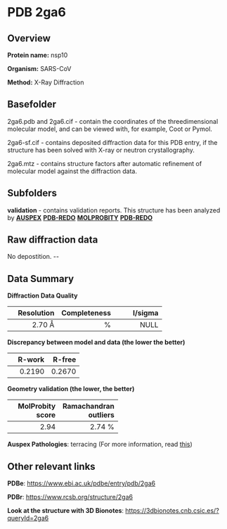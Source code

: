 # PDB 2ga6

## Overview

**Protein name:** nsp10

**Organism:** SARS-CoV

**Method:** X-Ray Diffraction

## Basefolder

2ga6.pdb and 2ga6.cif - contain the coordinates of the threedimensional molecular model, and can be viewed with, for example, Coot or Pymol.

2ga6-sf.cif - contains deposited diffraction data for this PDB entry, if the structure has been solved with X-ray or neutron crystallography.

2ga6.mtz - contains structure factors after automatic refinement of molecular model against the diffraction data.

## Subfolders





**validation** - contains validation reports. This structure has been analyzed by [**AUSPEX**](https://github.com/thorn-lab/coronavirus_structural_task_force/tree/master/pdb/nsp10/SARS-CoV/2ga6/validation/auspex) [**PDB-REDO**](https://github.com/thorn-lab/coronavirus_structural_task_force/tree/master/pdb/nsp10/SARS-CoV/2ga6/validation/pdb-redo) [**MOLPROBITY**](https://github.com/thorn-lab/coronavirus_structural_task_force/tree/master/pdb/nsp10/SARS-CoV/2ga6/validation/molprobity) [**PDB-REDO**](https://github.com/thorn-lab/coronavirus_structural_task_force/blob/master/pdb/nsp10/SARS-CoV/2ga6/validation/Xtriage_output.log) 

## Raw diffraction data

No depostition. --<br> 

## Data Summary
**Diffraction Data Quality**

|   | Resolution | Completeness| I/sigma |
|---|-------------:|----------------:|--------------:|
|   |2.70 Å|      %|<img width=50/>NULL |

**Discrepancy between model and data (the lower the better)**

|   | **R-work**| **R-free**   
|---|-------------:|----------------:|           
||  0.2190|  0.2670|

**Geometry validation (the lower, the better)**

|   |**MolProbity<br>score**| **Ramachandran<br>outliers** 
|---|-------------:|----------------:|
||  2.94|  2.74 %|

**Auspex Pathologies**: terracing (For more information, read [this](https://github.com/thorn-lab/coronavirus_structural_task_force/blob/master/pdb/nsp10/SARS-CoV/2ga6/validation/auspex/2ga6_auspex_comments.txt))

 



## Other relevant links 
**PDBe**:  https://www.ebi.ac.uk/pdbe/entry/pdb/2ga6
 
**PDBr**: https://www.rcsb.org/structure/2ga6 

**Look at the structure with 3D Bionotes**: https://3dbionotes.cnb.csic.es/?queryId=2ga6

